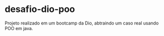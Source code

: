 # desafio-dio-poo

Projeto realizado em um bootcamp da Dio, abtraindo um caso real usando POO em java.

